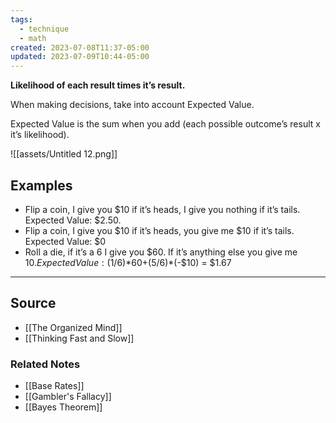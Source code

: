 ```yaml
---
tags:
  - technique
  - math
created: 2023-07-08T11:37-05:00
updated: 2023-07-09T10:44-05:00
---
```

**Likelihood of each result times it’s result.**

When making decisions, take into account Expected Value. 

Expected Value is the sum when you add (each possible outcome’s result x it’s likelihood). 

![[assets/Untitled 12.png]]

## Examples

- Flip a coin, I give you $10 if it’s heads, I give you nothing if it’s tails. Expected Value: $2.50.
- Flip a coin, I give you $10 if it’s heads, you give me $10 if it’s tails. Expected Value: $0
- Roll a die, if it’s a 6 I give you $60. If it’s anything else you give me $10. Expected Value: (1/6)*$60+(5/6)*(-$10) = $1.67

---

## Source
- [[The Organized Mind]]
- [[Thinking Fast and Slow]]

### Related Notes
- [[Base Rates]]
- [[Gambler's Fallacy]] 
- [[Bayes Theorem]]